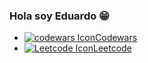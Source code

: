 ### Hola soy Eduardo 😁

<ul>
  <li><a href="https://www.codewars.com/users/Eduardo_ZL"><img src="https://avatars.githubusercontent.com/u/122191672?s=100" alt="codewars Icon">Codewars</a></li>
  <li><a href="https://leetcode.com/Eduardo_/"><img src="https://assets.leetcode.com/users/avatars/avatar_1689191569.png" alt="Leetcode Icon">Leetcode</a></li>
</ul>

